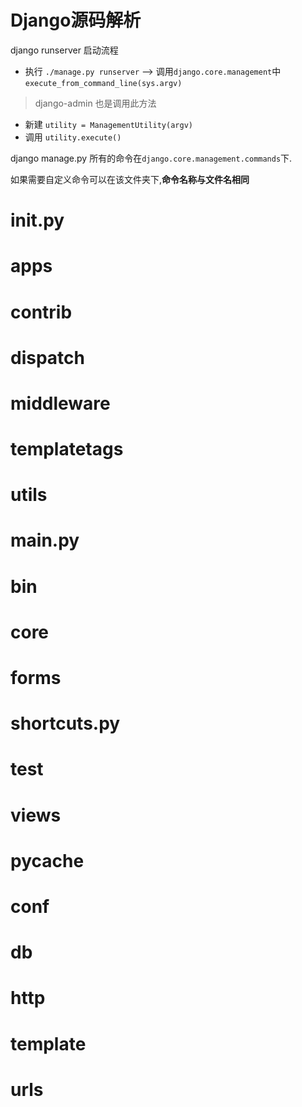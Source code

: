 # Django源码解析

django runserver 启动流程

- 执行 `./manage.py runserver` --> 调用`django.core.management`中`execute_from_command_line(sys.argv)`
> django-admin 也是调用此方法
- 新建 `utility = ManagementUtility(argv)`
- 调用 `utility.execute()`


django manage.py 所有的命令在`django.core.management.commands`下.

如果需要自定义命令可以在该文件夹下,**命令名称与文件名相同**

# **init**.py

# apps

# contrib

# dispatch

# middleware

# templatetags

# utils

# **main**.py

# bin

# core

# forms

# shortcuts.py

# test

# views

# **pycache**

# conf

# db

# http

# template

# urls
